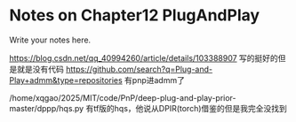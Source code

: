 # Notes on Chapter12 PlugAndPlay

Write your notes here.

https://blog.csdn.net/qq_40994260/article/details/103388907
写的挺好的但是就是没有代码
https://github.com/search?q=Plug-and-Play+admm&type=repositories
有pnp进admm了

/home/xqgao/2025/MIT/code/PnP/deep-plug-and-play-prior-master/dppp/hqs.py
有tf版的hqs，他说从DPIR(torch)借鉴的但是我完全没找到

